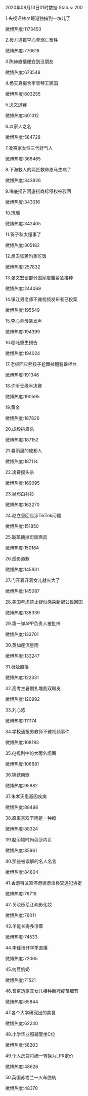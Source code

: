 2020年08月13日01时数据
Status: 200

1.央视评林夕跟港独搞到一块儿了

微博热度:1173453

2.检方通报李心草溺亡案件

微博热度:770618

3.陈赫直播便宜到没朋友

微博热度:673548

4.杨天真撮合李雪琴王建国

微博热度:603255

5.思文退赛

微博热度:601312

6.以家人之名

微博热度:584728

7.凌霄家女性三代好气人

微博热度:366465

8.下海救人的两匹救命恩马生病了

微博热度:343826

9.海底捞告河底捞商标侵权被驳回

微博热度:343016

10.琉璃

微博热度:342405

11.贺子秋太懂事了

微博热度:305182

12.想去张若昀家吃饭

微博热度:257832

13.张文宏谈部分国家疫苗紧急接种

微博热度:244069

14.镇江男老师不雅视频发布者已投案

微博热度:195549

15.李心草母亲发声

微博热度:194399

16.哪吒重生预告

微博热度:194024

17.老板回应熊孩子尬舞扯翻翡翠柜台

微博热度:191346

18.许昕无缘半决赛

微博热度:190595

19.黄金

微博热度:187826

20.成毅挑眉杀

微博热度:187152

21.暴雨里的成都人

微博热度:187114

22.凌霄摸头杀

微博热度:169095

23.吴邪白衬衫

微博热度:162270

24.赵立坚回应涉TikTok问题

微博热度:151850

25.璇玑摘掉司凤面具

微博热度:150164

26.孤影道歉

微博热度:145831

27.门开着开着女儿就长大了

微博热度:145087

28.美国考虑禁止疑似感染新冠公民回国

微博热度:138339

29.第一弹APP负责人被批捕

微博热度:133701

30.英仙座流星雨

微博热度:133247

31.薇娅直播

微博热度:122331

32.高考生暑期扎堆割双眼皮

微博热度:120992

33.刘心悠

微博热度:111174

34.学校通报男教师不雅视频事件

微博热度:108193

35.电视剧中的大雨名场面

微博热度:106681

36.锦绣南歌

微博热度:95882

37.朱孝天患基因疾病

微博热度:88498

38.原来喜欢下雨是一种瘾

微博热度:88324

39.赵丽颖时尚芭莎内页

微博热度:85961

40.那些被误解的名人名言

微博热度:84804

41.香港特区暂停港德港法移交逃犯协定

微博热度:76716

42.关晓彤给江疏影化妆

微博热度:76011

43.羊能长得多潦草

微博热度:74533

44.李佳琦开学季直播

微博热度:72065

45.纳豆奶奶

微博热度:71521

46.普京透露其女儿接种新冠疫苗细节

微博热度:65844

47.各个大学研究出的美食

微博热度:62240

48.小学毕业照辅警坐C位

微博热度:58203

49.个人房贷将统一转换为LPR定价

微博热度:48626

50.英国苏格兰一火车脱轨

微博热度:48370

